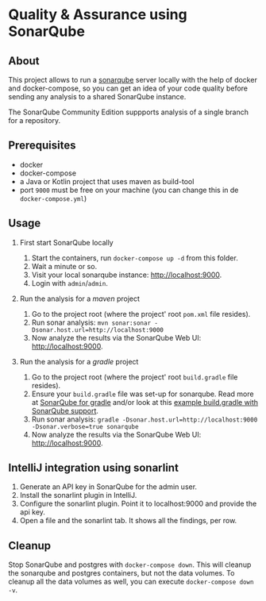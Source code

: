 # Quality & Assurance using SonarQube

## About

This project allows to run a [sonarqube](https://www.sonarqube.org/) server locally with the help of docker and docker-compose, so you can get an idea of your code quality before sending any analysis to a shared SonarQube instance.

The SonarQube Community Edition suppports analysis of a single branch for a repository.

## Prerequisites

- docker
- docker-compose
- a Java or Kotlin project that uses maven as build-tool
- port `9000` must be free on your machine (you can change this in de `docker-compose.yml`)

## Usage

1. First start SonarQube locally

    1. Start the containers, run `docker-compose up -d` from this folder.
    1. Wait a minute or so.
    1. Visit your local sonarqube instance: [http://localhost:9000](http://localhost:9000).
    1. Login with `admin`/`admin`.

1. Run the analysis for a *maven* project

    1. Go to the project root (where the project' root `pom.xml` file resides).
    1. Run sonar analysis: `mvn sonar:sonar -Dsonar.host.url=http://localhost:9000`
    1. Now analyze the results via the SonarQube Web UI: [http://localhost:9000](http://localhost:9000).

1. Run the analysis for a *gradle* project

    1. Go to the project root (where the project' root `build.gradle` file resides).
    1. Ensure your `build.gradle` file was set-up for sonarqube. Read more at [SonarQube for gradle](https://docs.sonarqube.org/latest/analysis/scan/sonarscanner-for-gradle/) and/or look at this [example build.gradle with SonarQube support](https://github.com/SonarSource/sonar-scanning-examples/blob/master/sonarqube-scanner-gradle/build.gradle).
    1. Run sonar analysis: `gradle -Dsonar.host.url=http://localhost:9000 -Dsonar.verbose=true sonarqube`
    1. Now analyze the results via the SonarQube Web UI: [http://localhost:9000](http://localhost:9000).

## IntelliJ integration using sonarlint

1. Generate an API key in SonarQube for the admin user.
1. Install the sonarlint plugin in IntelliJ.
1. Configure the sonarlint plugin. Point it to localhost:9000 and provide the api key.
1. Open a file and the sonarlint tab. It shows all the findings, per row.

## Cleanup

Stop SonarQube and postgres with `docker-compose down`. This will cleanup the sonarqube and postgres containers, but not the data volumes. To cleanup all the data volumes as well, you can execute `docker-compose down -v`.
